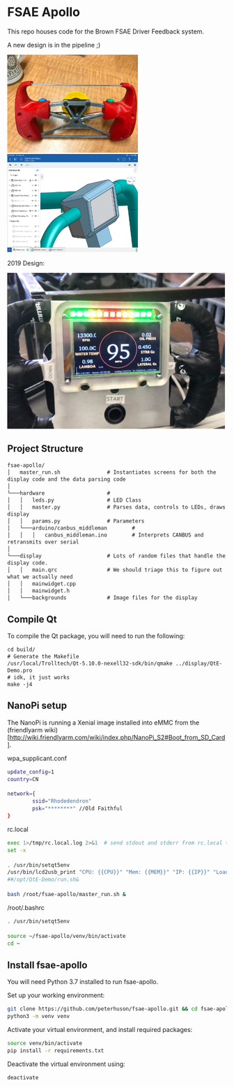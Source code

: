 
# FSAE Apollo

This repo houses code for the Brown FSAE Driver Feedback system.

A new design is in the pipeline ;) 
<p float="left">
        <img src="readme_resources/NewWheel.jpg" width="300"/>
        <img src="readme_resources/NewDash.png" width="300"/>
</p>

2019 Design:

<img src="readme_resources/WheelScreenshot.png" alt="text" width="500"/>



## Project Structure

```
fsae-apollo/            
│   master_run.sh               # Instantiates screens for both the display code and the data parsing code 
│
└───hardware                    # 
│   │   leds.py                 # LED Class
│   │   master.py               # Parses data, controls to LEDs, draws display
│   │   params.py               # Parameters
│   └───arduino/canbus_middleman        # 
│   │   │   canbus_middleman.ino        # Interprets CANBUS and retransmits over serial
│
└───display                     # Lots of random files that handle the display code. 
│   │   main.qrc                # We should triage this to figure out what we actually need
│   │   mainwidget.cpp          
│   │   mainwidget.h
│   └───backgrounds             # Image files for the display
```

## Compile Qt 

To compile the Qt package, you will need to run the following: 

```
cd build/
# Generate the Makefile 
/usr/local/Trolltech/Qt-5.10.0-nexell32-sdk/bin/qmake ../display/QtE-Demo.pro 
# idk, it just works
make -j4
```

## NanoPi setup

The NanoPi is running a Xenial image installed into eMMC from the (friendlyarm wiki)[http://wiki.friendlyarm.com/wiki/index.php/NanoPi_S2#Boot_from_SD_Card].

wpa_supplicant.conf
```sh
update_config=1
country=CN

network={
        ssid="Rhodedendron"
        psk="********" //Old Faithful
}
```

rc.local
```sh
exec 1>/tmp/rc.local.log 2>&1  # send stdout and stderr from rc.local to a log file
set -x

. /usr/bin/setqt5env
/usr/bin/lcd2usb_print "CPU: {{CPU}}" "Mem: {{MEM}}" "IP: {{IP}}" "LoadAvg: {{LOADAVG}}" 2>&1 > /dev/null&
##/opt/QtE-Demo/run.sh&

bash /root/fsae-apollo/master_run.sh &
```
/root/.bashrc
```sh
. /usr/bin/setqt5env

source ~/fsae-apollo/venv/bin/activate
cd ~
```

## Install fsae-apollo 
You will need Python 3.7 installed to run fsae-apollo. 

Set up your working environment: 
``` sh
git clone https://github.com/peterhuson/fsae-apollo.git && cd fsae-apollo
python3 -m venv venv
```

Activate your virtual environment, and install required packages: 
``` sh 
source venv/bin/activate
pip install -r requirements.txt
```

Deactivate the virtual environment using: 
``` sh
deactivate
```

